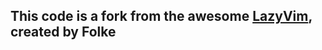 ## This code is a fork from the awesome [LazyVim]("https://github.com/LazyVim/LazyVim"), created by Folke
